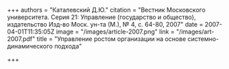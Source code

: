 +++
authors = "Каталевский Д.Ю."
citation = "Вестник Московского университета. Серия 21: Управление (государство и общество), издательство Изд-во Моск. ун-та (М.), № 4, с. 64-80, 2007"
date = 2007-04-01T11:35:05Z
image = "/images/article-2007.png"
link = "/images/art-2007.pdf"
title = "Управление ростом организации на основе системно-динамического подхода"

+++
